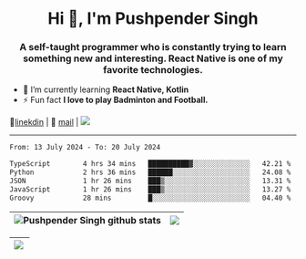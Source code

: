 <h1 align="center">Hi 👋, I'm Pushpender Singh</h1>
<h3 align="center">A self-taught programmer who is constantly trying to learn something new and interesting. React Native is one of my favorite technologies.</h3>

- 🌱 I’m currently learning **React Native, Kotlin**
- ⚡ Fun fact **I love to play Badminton and Football.**

👔[linekdin](https://www.linkedin.com/in/pushpender-singh-240061202/) | 📧 [mail](mailto:pushpendersingh694@gmail.com) | 
<a href="https://github.com/pushpender-singh-ap/pushpender-singh-ap">
    <img src="https://komarev.com/ghpvc/?username=pushpender-singh-ap&style=for-the-badge">
</a>


---

<!--START_SECTION:waka-->

```txt
From: 13 July 2024 - To: 20 July 2024

TypeScript        4 hrs 34 mins   ██████████▓░░░░░░░░░░░░░░   42.21 %
Python            2 hrs 36 mins   ██████░░░░░░░░░░░░░░░░░░░   24.08 %
JSON              1 hr 26 mins    ███▒░░░░░░░░░░░░░░░░░░░░░   13.31 %
JavaScript        1 hr 26 mins    ███▒░░░░░░░░░░░░░░░░░░░░░   13.27 %
Groovy            28 mins         █░░░░░░░░░░░░░░░░░░░░░░░░   04.40 %
```

<!--END_SECTION:waka-->


| <a><img align="center" src="https://github-readme-stats-iota-ecru-15.vercel.app/api?username=pushpender-singh-ap&show_icons=true&include_all_commits=true&theme=buefy&hide_border=true" alt="Pushpender Singh github stats" /></a> | <a><img align="center" src="https://github-readme-stats-iota-ecru-15.vercel.app/api/top-langs/?username=pushpender-singh-ap&layout=compact&theme=buefy&hide_border=true" /></a> |
| ------------- | ------------- |

| <a> <img align="left" src="https://github-readme-streak-stats.herokuapp.com/?user=pushpender-singh-ap" /></br> </a> |
| ------------- |
